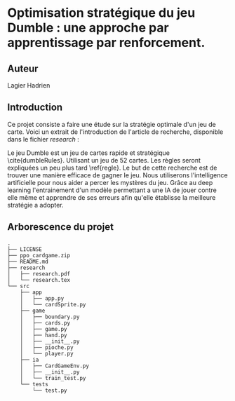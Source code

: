 # Optimisation stratégique du jeu Dumble : une approche par apprentissage par renforcement.

## Auteur  

Lagier Hadrien

## Introduction

Ce projet consiste a faire une étude sur la stratégie optimale d'un jeu de carte. Voici un extrait de l'introduction de l'article de recherche, disponible dans le fichier *research*  : 

Le jeu Dumble est un jeu de cartes rapide et stratégique \cite{dumbleRules}. Utilisant un jeu de 52 cartes. Les règles seront expliquées un peu plus tard \ref{regle}. Le but de cette recherche est de trouver une manière efficace de gagner le jeu. Nous utiliserons l'intelligence artificielle pour nous aider a percer les mystères du jeu. Grâce au deep learning l'entrainement d'un modèle permettant a une IA de jouer contre elle même et apprendre de ses erreurs afin qu'elle établisse la meilleure stratégie a adopter.  

## Arborescence du projet

```
.
├── LICENSE
├── ppo_cardgame.zip
├── README.md
├── research
│   ├── research.pdf
│   └── research.tex
└── src
    ├── app
    │   ├── app.py
    │   └── cardSprite.py
    ├── game
    │   ├── boundary.py
    │   ├── cards.py
    │   ├── game.py
    │   ├── hand.py
    │   ├── __init__.py
    │   ├── pioche.py
    │   └── player.py
    ├── ia
    │   ├── CardGameEnv.py
    │   ├── __init__.py
    │   └── train_test.py
    └── tests
        └── test.py
```